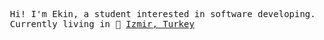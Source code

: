 <pre style="font-family:DejaVu Sans Mono;">
<span>
  Hi! I'm Ekin, a student interested in software developing.
  Currently living in 📍 <a href="https://en.wikipedia.org/wiki/%C4%B0zmir">Izmir, Turkey</a>
</span>
